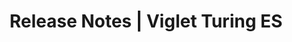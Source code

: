 ---
layout: release-notes
title: Release Notes | Viglet Turing ES
description: Viglet Turing ES Release Notes.
identifier: turing
permalink: /turing/release-notes/
---